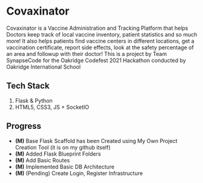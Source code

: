 # Covaxinator 
Covaxinator is a Vaccine Administration and Tracking Platform that helps Doctors keep track of local vaccine inventory, patient statistics and so much more! It also helps patients find vaccine centers in different locations, get a vaccination certificate, report side effects, look at the safety percentage of an area and followup with their doctor!
This is a project by Team SynapseCode for the Oakridge Codefest 2021 Hackathon conducted by Oakridge International School

## Tech Stack
1. Flask & Python
2. HTML5, CSS3, JS + SocketIO

## Progress
- **(M)** Base Flask Scaffold has been Created using My Own Project Creation Tool (it is on my github itself)
- **(M)** Added Flask Blueprint Folders
- **(M)** Add Basic Routes
- **(M)** Implemented Basic DB Architecture
- **(M)** (Pending) Create Login, Register Infrastructure
